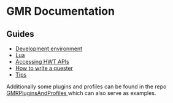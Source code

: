 # GMR Documentation

## Guides

* [Development environment](guides/development-environment.md)
* [Lua](guides/lua.md)
* [Accessing HWT APIs](guides/accessing-hwt-apis.md)
* [How to write a quester](guides/quester.md)
* [Tips](guides/tips.md)

Additionally some plugins and profiles can be found in the repo [GMRPluginsAndProfiles
](https://github.com/AkiKonani/GMRPluginsAndProfiles) which can also serve as examples.
